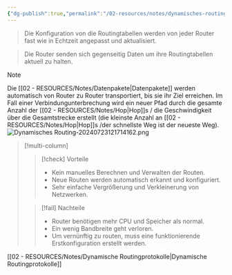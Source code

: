 ```yaml
---
{"dg-publish":true,"permalink":"/02-resources/notes/dynamisches-routing/","tags":["netzwerk/gateway","GFN/prüfungsrelevant/AP1"],"noteIcon":"","updated":"2024-11-22T21:30:58.000+01:00"}
---
```


>Die Konfiguration von die Routingtabellen werden von jeder Router fast wie in Echtzeit angepasst und aktualisiert.

>Die Router senden sich gegenseitig Daten um ihre Routingtabellen aktuell zu halten.

>[!note] 
>Die [[02 - RESOURCES/Notes/Datenpakete\|Datenpakete]] werden automatisch von Router zu Router transportiert, bis sie ihr Ziel erreichen. 
>Im Fall einer Verbindungunterbrechung wird ein neuer Pfad durch die gesamte Anzahl der [[02 - RESOURCES/Notes/Hop\|Hop]]s / die Geschwindigkeit  über die Gesamtstrecke erstellt (die kleinste Anzahl an [[02 - RESOURCES/Notes/Hop\|Hop]]s /der schnellste Weg ist der neueste Weg).
![Dynamisches Routing-20240723121714162.png](/img/user/02%20-%20RESOURCES/Files/IMG/Dynamisches%20Routing-20240723121714162.png)

>[!multi-column]
> 
>>[!check] Vorteile
>>- Kein manuelles Berechnen und Verwalten der Routen.
>>- Neue Routen werden automatisch erkannt und konfiguriert.
>>- Sehr einfache Vergrößerung und Verkleinerung von Netzwerken.
> 
>>[!fail] Nachteile
>>-  Router benötigen mehr CPU und Speicher als normal.
>>-  Ein wenig Bandbreite geht verloren.
>>- Um vernünftig zu routen, muss eine funktionierende Erstkonfiguration erstellt werden.

[[02 - RESOURCES/Notes/Dynamische Routingprotokolle\|Dynamische Routingprotokolle]]